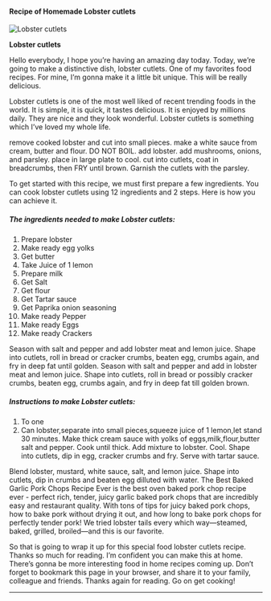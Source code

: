            

#### Recipe of Homemade Lobster cutlets

![Lobster cutlets](https://img-global.cpcdn.com/recipes/c48d47df6abeab98/751x532cq70/lobster-cutlets-recipe-main-photo.jpg)

**Lobster cutlets**

Hello everybody, I hope you’re having an amazing day today. Today, we’re going to make a distinctive dish, lobster cutlets. One of my favorites food recipes. For mine, I’m gonna make it a little bit unique. This will be really delicious.

Lobster cutlets is one of the most well liked of recent trending foods in the world. It is simple, it is quick, it tastes delicious. It is enjoyed by millions daily. They are nice and they look wonderful. Lobster cutlets is something which I’ve loved my whole life.

remove cooked lobster and cut into small pieces. make a white sauce from cream, butter and flour. DO NOT BOIL. add lobster. add mushrooms, onions, and parsley. place in large plate to cool. cut into cutlets, coat in breadcrumbs, then FRY until brown. Garnish the cutlets with the parsley.

To get started with this recipe, we must first prepare a few ingredients. You can cook lobster cutlets using 12 ingredients and 2 steps. Here is how you can achieve it.

##### The ingredients needed to make Lobster cutlets:

1.  Prepare lobster
2.  Make ready egg yolks
3.  Get butter
4.  Take Juice of 1 lemon
5.  Prepare milk
6.  Get Salt
7.  Get flour
8.  Get Tartar sauce
9.  Get Paprika onion seasoning
10.  Make ready Pepper
11.  Make ready Eggs
12.  Make ready Crackers

Season with salt and pepper and add lobster meat and lemon juice. Shape into cutlets, roll in bread or cracker crumbs, beaten egg, crumbs again, and fry in deep fat until golden. Season with salt and pepper and add in lobster meat and lemon juice. Shape into cutlets, roll in bread or possibly cracker crumbs, beaten egg, crumbs again, and fry in deep fat till golden brown.

##### Instructions to make Lobster cutlets:

1.  To one
2.  Can lobster,separate into small pieces,squeeze juice of 1 lemon,let stand 30 minutes. Make thick cream sauce with yolks of eggs,milk,flour,butter salt and pepper. Cook until thick. Add mixture to lobster. Cool. Shape into cutlets, dip in egg, cracker crumbs and fry. Serve with tartar sauce.

Blend lobster, mustard, white sauce, salt, and lemon juice. Shape into cutlets, dip in crumbs and beaten egg dilluted with water. The Best Baked Garlic Pork Chops Recipe Ever is the best oven baked pork chop recipe ever - perfect rich, tender, juicy garlic baked pork chops that are incredibly easy and restaurant quality. With tons of tips for juicy baked pork chops, how to bake pork without drying it out, and how long to bake pork chops for perfectly tender pork! We tried lobster tails every which way—steamed, baked, grilled, broiled—and this is our favorite.

So that is going to wrap it up for this special food lobster cutlets recipe. Thanks so much for reading. I’m confident you can make this at home. There’s gonna be more interesting food in home recipes coming up. Don’t forget to bookmark this page in your browser, and share it to your family, colleague and friends. Thanks again for reading. Go on get cooking!

* * *